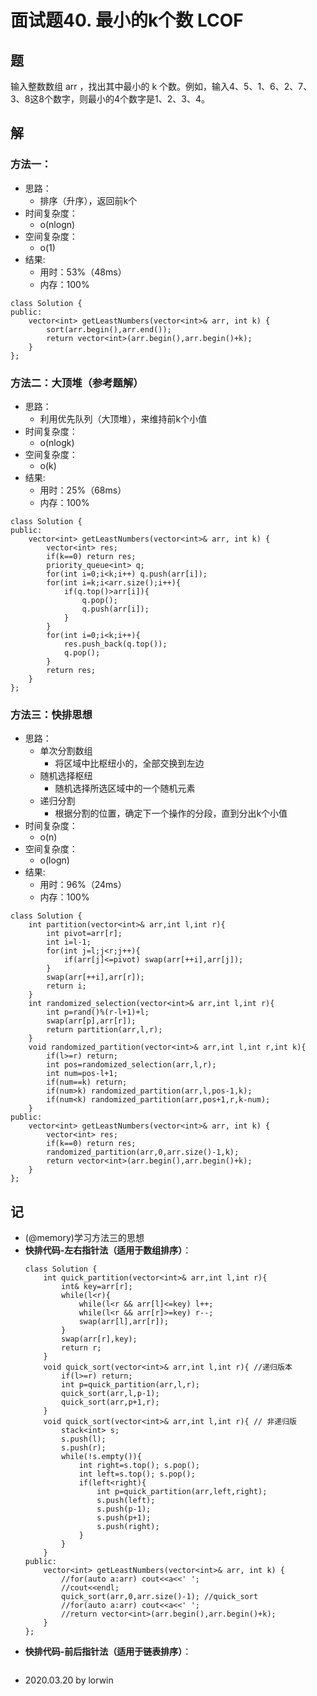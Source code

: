 # 面试题40. 最小的k个数  LCOF

## 题

输入整数数组 arr ，找出其中最小的 k 个数。例如，输入4、5、1、6、2、7、3、8这8个数字，则最小的4个数字是1、2、3、4。

## 解

### 方法一：
- 思路：
  - 排序（升序），返回前k个
- 时间复杂度：
  - o(nlogn)
- 空间复杂度：
  - o(1)
- 结果:
  - 用时：53%（48ms）
  - 内存：100%
```
class Solution {
public:
    vector<int> getLeastNumbers(vector<int>& arr, int k) {
        sort(arr.begin(),arr.end());
        return vector<int>(arr.begin(),arr.begin()+k);
    }
};
```

### 方法二：大顶堆（参考题解）
- 思路：
  - 利用优先队列（大顶堆），来维持前k个小值
- 时间复杂度：
  - o(nlogk)
- 空间复杂度：
  - o(k)
- 结果:
  - 用时：25%（68ms）
  - 内存：100%
```
class Solution {
public:
    vector<int> getLeastNumbers(vector<int>& arr, int k) {
        vector<int> res;
        if(k==0) return res;
        priority_queue<int> q;
        for(int i=0;i<k;i++) q.push(arr[i]);
        for(int i=k;i<arr.size();i++){
            if(q.top()>arr[i]){
                q.pop();
                q.push(arr[i]);
            }
        }
        for(int i=0;i<k;i++){
            res.push_back(q.top());
            q.pop();
        }
        return res;
    }
};
```

### 方法三：快排思想
- 思路：
  - 单次分割数组
    - 将区域中比枢纽小的，全部交换到左边
  - 随机选择枢纽
    - 随机选择所选区域中的一个随机元素
  - 递归分割
    - 根据分割的位置，确定下一个操作的分段，直到分出k个小值
- 时间复杂度：
  - o(n)
- 空间复杂度：
  - o(logn)
- 结果:
  - 用时：96%（24ms）
  - 内存：100%
```
class Solution {
    int partition(vector<int>& arr,int l,int r){
        int pivot=arr[r];
        int i=l-1;
        for(int j=l;j<r;j++){
            if(arr[j]<=pivot) swap(arr[++i],arr[j]);
        }
        swap(arr[++i],arr[r]);
        return i;
    }
    int randomized_selection(vector<int>& arr,int l,int r){
        int p=rand()%(r-l+1)+l;
        swap(arr[p],arr[r]);
        return partition(arr,l,r);
    }
    void randomized_partition(vector<int>& arr,int l,int r,int k){
        if(l>=r) return;
        int pos=randomized_selection(arr,l,r);
        int num=pos-l+1;
        if(num==k) return;
        if(num>k) randomized_partition(arr,l,pos-1,k);
        if(num<k) randomized_partition(arr,pos+1,r,k-num);
    }
public:
    vector<int> getLeastNumbers(vector<int>& arr, int k) {
        vector<int> res;
        if(k==0) return res;
        randomized_partition(arr,0,arr.size()-1,k);
        return vector<int>(arr.begin(),arr.begin()+k); 
    }
};
```

## 记

- (@memory)学习方法三的思想
- **快排代码-左右指针法（适用于数组排序）**：
  ```
  class Solution {
      int quick_partition(vector<int>& arr,int l,int r){
          int& key=arr[r];
          while(l<r){
              while(l<r && arr[l]<=key) l++;
              while(l<r && arr[r]>=key) r--;
              swap(arr[l],arr[r]);
          }
          swap(arr[r],key);
          return r;
      }
      void quick_sort(vector<int>& arr,int l,int r){ //递归版本
          if(l>=r) return;
          int p=quick_partition(arr,l,r);
          quick_sort(arr,l,p-1);
          quick_sort(arr,p+1,r);
      }
      void quick_sort(vector<int>& arr,int l,int r){ // 非递归版
          stack<int> s;
          s.push(l);
          s.push(r);
          while(!s.empty()){
              int right=s.top(); s.pop();
              int left=s.top(); s.pop();
              if(left<right){
                  int p=quick_partition(arr,left,right);
                  s.push(left);
                  s.push(p-1);
                  s.push(p+1);
                  s.push(right);
              }
          }
      }
  public:
      vector<int> getLeastNumbers(vector<int>& arr, int k) {
          //for(auto a:arr) cout<<a<<' ';
          //cout<<endl;
          quick_sort(arr,0,arr.size()-1); //quick_sort
          //for(auto a:arr) cout<<a<<' ';
          //return vector<int>(arr.begin(),arr.begin()+k);
      }
  };
  ```
- **快排代码-前后指针法（适用于链表排序）**：
  ```
  
  ```
- 2020.03.20 by lorwin